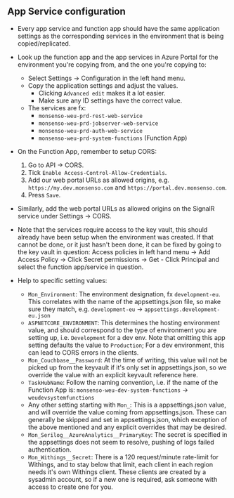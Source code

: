 ## App Service configuration

- Every app service and function app should have the same application settings as the
  corresponding services in the environment that is being copied/replicated.
- Look up the function app and the app services in Azure Portal for the environment you're copying from, and the one you're copying to:
  - Select Settings -> Configuration in the left hand menu.
  - Copy the application settings and adjust the values.
    - Clicking `Advanced edit` makes it a lot easier.
    - Make sure any ID settings have the correct value.
  - The services are fx:
    - `monsenso-weu-prd-rest-web-service`
    - `monsenso-weu-prd-jobserver-web-service`
    - `monsenso-weu-prd-auth-web-service`
    - `monsenso-weu-prd-system-functions` (Function App)
- On the Function App, remember to setup CORS:

  1. Go to API -> CORS.
  2. Tick `Enable Access-Control-Allow-Credentials`.
  3. Add our web portal URLs as allowed origins, e.g. `https://my.dev.monsenso.com` and `https://portal.dev.monsenso.com`.
  4. Press `Save`.

- Similarly, add the web portal URLs as allowed origins on the SignalR service under Settings
  -> CORS.
- Note that the services require access to the key vault, this should already have been setup
  when the environment was created. If that cannot be done, or it just hasn't been done, it can
  be fixed by going to the key vault in question: Access policies in left hand menu -> Add Access Policy -> Click Secret permissions -> Get - Click Principal and select the function app/service in question.
- Help to specific setting values:
  - `Mon_Environment`: The environment designation, fx `development-eu`. This correlates with
    the name of the appsettings.json file, so make sure they match, e.g.
    `development-eu` -> `appsettings.development-eu.json`
  - `ASPNETCORE_ENVIRONMENT`: This determines the hosting environment value, and should correspond
    to the type of environment you are setting up, i.e. `Development` for a dev env. Note that
    omitting this app setting defaults the value to `Production`; For a dev environment, this can
    lead to CORS errors in the clients.
  - `Mon_Couchbase__Password`: At the time of writing, this value will not be picked up from
    the keyvault if it's only set in appsettings.json, so we override the value with an explicit
    keyvault reference here.
  - `TaskHubName`: Follow the naming convention, i.e. if the name of the Function App is:
    `monsenso-weu-dev-system-functions` -> `weudevsystemfunctions`
  - Any other setting starting with `Mon_`: This is a appsettings.json value, and will override
    the value coming from appsettings.json. These can generally be skipped and set in appsettings.json, which exception of the above mentioned and any explicit overrides that may be desired.
  - `Mon_Serilog__AzureAnalytics__PrimaryKey`: The secret is specified in the appsettings does not seem to resolve, pushing of logs failed authentication.
  - `Mon_Withings__Secret`: There is a 120 request/minute rate-limit for Withings, and to stay
    below that limit, each client in each region needs it's own Withings client. These clients
    are created by a sysadmin account, so if a new one is required, ask someone with access to
    create one for you.
